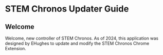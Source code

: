 # STEM Chronos Updater Guide

## Welcome

Welcome, new controller of STEM Chronos. As of 2024, this application was designed by EHughes to update and modify the STEM Chronos Chrome Extension.
